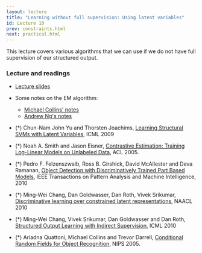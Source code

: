 ```yaml
---
layout: lecture
title: "Learning without full supervision: Using latent variables"
id: Lecture 10
prev: constraints.html
next: practical.html
---
```


This lecture covers various algorithms that we can use if we do not
have full supervision of our structured output.

### Lecture and readings

- [Lecture slides]({{site.lectures}}/slides/weak-supervision/weak-supervision.pdf)

- Some notes on the EM algorithm:
  - [Michael Collins' notes](http://www.cs.columbia.edu/~mcollins/em.pdf)
  - [Andrew Ng's notes](http://cs229.stanford.edu/notes/cs229-notes8.pdf)

-   (\*) Chun-Nam John Yu and Thorsten Joachims, [Learning Structural
    SVMs with Latent
    Variables](http://www.cs.cornell.edu/~cnyu/papers/icml09_latentssvm.pdf),
    ICML 2009

-   (\*) Noah A. Smith and Jason Eisner, [Contrastive Estimation:
    Training Log-Linear Models on Unlabeled
    Data](http://aclweb.org/anthology/P/P05/P05-1044.pdf), ACL 2005.

-   (\*) Pedro F. Felzenszwalb, Ross B. Girshick, David McAllester and
    Deva Ramanan, [Object Detection with Discriminatively Trained Part
    Based Models](http://cs.brown.edu/~pff/papers/lsvm-pami.pdf), IEEE
    Transactions on Pattern Analysis and Machine Intelligence, 2010

-   (\*) Ming-Wei Chang, Dan Goldwasser, Dan Roth, Vivek Srikumar,
     [Discriminative learning over constrained latent representations](http://www.aclweb.org/anthology/N10-1066.pdf), NAACL 2010

-   (\*) Ming-Wei Chang, Vivek Srikumar, Dan Goldwasser and Dan Roth,
    [Structured Output Learning with Indirect
    Supervision](http://l2r.cs.uiuc.edu/~danr/Papers/CSGR10.pdf), ICML 2010

-   (\*) Ariadna Quattoni, Michael Collins and Trevor Darrell,
    [Conditional Random Fields for Object Recognition](https://papers.nips.cc/paper/2652-conditional-random-fields-for-object-recognition.pdf),
    NIPS 2005.
